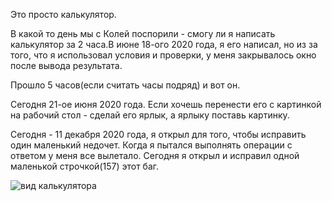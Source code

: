 Это просто калькулятор.

В какой то день мы с Колей поспорили - смогу ли я написать калькулятор за 2 часа.В июне 18-ого 2020 года,
я его написал, но из за того, что я использовал условия и проверки, у меня закрывалось окно после вывода результата.

Прошло 5 часов(если считать часы подряд) и вот он.

Сегодня 21-ое июня 2020 года.
Если хочешь перенести его с картинкой на рабочий стол - сделай его ярлык, а ярлыку поставь картинку.

Сегодня - 11 декабря 2020 года, я открыл для того,  чтобы исправить один маленький недочет. Когда я пытался выполнять операции с ответом у меня все вылетало. Сегодня я открыл и исправил одной маленькой строчкой(157) этот баг.

![вид калькулятора](image/calculator_image.jpg)